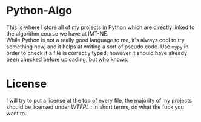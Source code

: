 # Python-Algo
This is where I store all of my projects in Python which are directly linked to the algorithm course we have at IMT-NE.  
While Python is not a really good language to me, it's always cool to try something new, and it helps at writing a sort of pseudo code.
Use `mypy` in order to check if a file is correctly typed, however it should have already been checked before uploading, but who knows.

# License
I will try to put a license at the top of every file, the majority of my projects should be licensed under *WTFPL* : in short terms, do what the fuck you want to.
